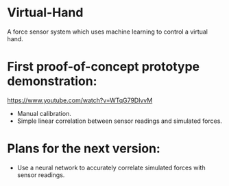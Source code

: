 # Virtual-Hand
A force sensor system which uses machine learning to control a virtual hand.


# First proof-of-concept prototype demonstration:
https://www.youtube.com/watch?v=WTqG79DlvvM
- Manual calibration.
- Simple linear correlation between sensor readings and simulated forces.


# Plans for the next version:
- Use a neural network to accurately correlate simulated forces with sensor readings.
